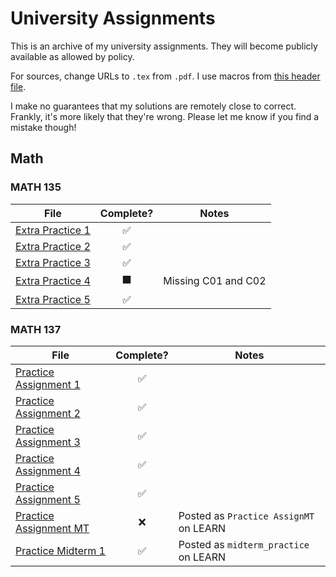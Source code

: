 # University Assignments

This is an archive of my university assignments.
They will become publicly available as allowed by policy.

For sources, change URLs to `.tex` from `.pdf`.
I use macros from [this header file](./header.tex).

I make no guarantees that my solutions are remotely close to correct.
Frankly, it's more likely that they're wrong.
Please let me know if you find a mistake though!

## Math

### MATH 135

| File                                   |      Complete?       | Notes               |
| -------------------------------------- | :------------------: | ------------------- |
| [Extra Practice 1](./MATH135/EP01.pdf) |  :white_check_mark:  |                     |
| [Extra Practice 2](./MATH135/EP02.pdf) |  :white_check_mark:  |                     |
| [Extra Practice 3](./MATH135/EP03.pdf) |  :white_check_mark:  |                     |
| [Extra Practice 4](./MATH135/EP04.pdf) | :black_large_square: | Missing C01 and C02 |
| [Extra Practice 5](./MATH135/EP05.pdf) |  :white_check_mark:  |                     |

### MATH 137

| File                                         |     Complete?      | Notes                                  |
| -------------------------------------------- | :----------------: | -------------------------------------- |
| [Practice Assignment 1](./MATH137/PA01.pdf)  | :white_check_mark: |                                        |
| [Practice Assignment 2](./MATH137/PA02.pdf)  | :white_check_mark: |                                        |
| [Practice Assignment 3](./MATH137/PA03.pdf)  | :white_check_mark: |                                        |
| [Practice Assignment 4](./MATH137/PA04.pdf)  | :white_check_mark: |                                        |
| [Practice Assignment 5](./MATH137/PA05.pdf)  | :white_check_mark: |                                        |
| [Practice Assignment MT](./MATH137/PAMT.pdf) |        :x:         | Posted as `Practice AssignMT` on LEARN |
| [Practice Midterm 1](./MATH137/PM01.pdf)     | :white_check_mark: | Posted as `midterm_practice` on LEARN  |
